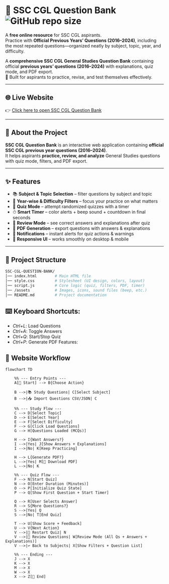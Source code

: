 # 📘 SSC CGL Question Bank                 ![GitHub repo size](https://img.shields.io/github/repo-size/yash-530/SSC-CGL-QUESTION-BANK?color=blue&style=for-the-badge)
A **free online resource** for SSC CGL aspirants.  
Practice with **Official Previous Years’ Questions (2016–2024)**, including the most repeated questions—organized neatly by subject, topic, year, and difficulty.

A **comprehensive SSC CGL General Studies Question Bank** containing official **previous years’ questions (2016–2024)** with explanations, quiz mode, and PDF export.  
🎯 Built for aspirants to practice, revise, and test themselves effectively.



---

## 🌐 Live Website

👉 [Click here to open SSC CGL Question Bank](https://yash-530.github.io/SSC-CGL-QUESTION-BANK/)

---

## 🚀 About the Project
**SSC CGL Question Bank** is an interactive web application containing **official SSC CGL previous year questions (2016–2024)**.  
It helps aspirants **practice, review, and analyze** General Studies questions with quiz mode, filters, and PDF export.  

---

## ✨ Features

- 📚 **Subject & Topic Selection** – filter questions by subject and topic  
- 📅 **Year-wise & Difficulty Filters** – focus your practice on what matters  
- 📝 **Quiz Mode** – attempt randomized quizzes with a timer  
- ⏱ **Smart Timer** – color alerts + beep sound + countdown in final seconds  
- 📖 **Review Mode** – see correct answers and explanations after quiz  
- 📄 **PDF Generation** – export questions with answers & explanations  
- 🔔 **Notifications** – instant alerts for quiz actions & warnings  
- 🎨 **Responsive UI** – works smoothly on desktop & mobile  

---

## 📂 Project Structure

```bash
SSC-CGL-QUESTION-BANK/
│── index.html        # Main HTML file
│── style.css         # Stylesheet (UI design, colors, layout)
│── script.js         # Core logic (quiz, filters, PDF, timer)
│── /assets           # Images, icons, sound files (beep, etc.)
│── README.md         # Project documentation

```

## ⌨️ Keyboard Shortcuts: 
- *Ctrl+L*: Load Questions 
- *Ctrl+A*: Toggle Answers 
- *Ctrl+Q*: Start/Stop Quiz 
- *Ctrl+P*: Generate PDF Features: 


## 🔄 Website Workflow

```mermaid
flowchart TD

    %% --- Entry Points ---
    A[🏁 Start] --> B{Choose Action}

    B -->|📚 Study Questions| C[Select Subject]
    B -->|📥 Import Questions CSV/JSON| C

    %% --- Study Flow ---
    C --> D[Select Topic]
    D --> E[Select Year]
    E --> F[Select Difficulty]
    F --> G[Click Load Questions]
    G --> H[Questions Loaded (MCQs)]

    H --> I{Want Answers?}
    I -->|Yes| J[Show Answers + Explanations]
    I -->|No| K[Keep Practicing]

    H --> L{Generate PDF?}
    L -->|Yes| M[📄 Download PDF]
    L -->|No| K

    %% --- Quiz Flow ---
    F --> N[Start Quiz]
    N --> O[Enter Duration (Minutes)]
    O --> P[Initialize Quiz State]
    P --> Q[Show First Question + Start Timer]

    Q --> R[User Selects Answer]
    R --> S{More Questions?}
    S -->|Yes| Q
    S -->|No| T[End Quiz]

    T --> U[Show Score + Feedback]
    U --> V{Next Action}
    V -->|🔄 Restart Quiz| N
    V -->|📖 Review Questions| W[Review Mode (All Qs + Answers + Explanations)]
    V -->|↩ Back to Subjects| X[Show Filters + Question List]

    %% --- Ending ---
    J --> X
    K --> X
    M --> X
    W --> X
    X --> Z[🏁 End]

 ```
